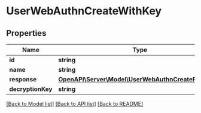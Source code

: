 # UserWebAuthnCreateWithKey

## Properties
Name | Type | Description | Notes
------------ | ------------- | ------------- | -------------
**id** | **string** |  | 
**name** | **string** |  | 
**response** | [**OpenAPI\Server\Model\UserWebAuthnCreateResponse**](UserWebAuthnCreateResponse.md) |  | 
**decryptionKey** | **string** |  | 

[[Back to Model list]](../README.md#documentation-for-models) [[Back to API list]](../README.md#documentation-for-api-endpoints) [[Back to README]](../README.md)


